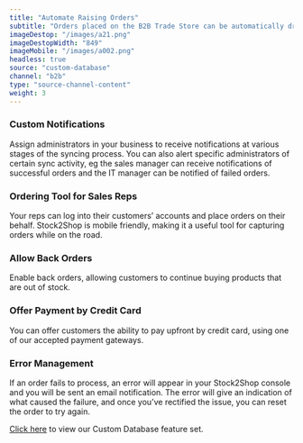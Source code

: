 ```yaml
---
title: "Automate Raising Orders"
subtitle: "Orders placed on the B2B Trade Store can be automatically dropped off at an FTP location."
imageDestop: "/images/a21.png"
imageDestopWidth: "849"
imageMobile: "/images/a002.png"
headless: true
source: "custom-database"
channel: "b2b"
type: "source-channel-content"
weight: 3
---
```


### Custom Notifications
Assign administrators in your business to receive notifications at various stages of the syncing process. You can also alert specific administrators of certain sync activity, eg the sales manager can receive notifications of successful orders and the IT manager can be notified of failed orders.

### Ordering Tool for Sales Reps
Your reps can log into their customers’ accounts and place orders on their behalf. Stock2Shop is mobile friendly, making it a useful tool for capturing orders while on the road.

### Allow Back Orders
Enable back orders, allowing customers to continue buying products that are out of stock.

### Offer Payment by Credit Card
You can offer customers the ability to pay upfront by credit card, using one of our accepted payment gateways.

### Error Management
If an order fails to process, an error will appear in your Stock2Shop console and you will be sent an email notification. The error will give an indication of what caused the failure, and once you’ve rectified the issue, you can reset the order to try again.

[Click here](/help/features/custom-database/ "Custom Database Features") to view our Custom Database feature set.